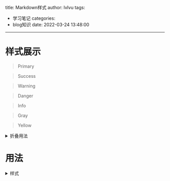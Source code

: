 title: Markdown样式
author: lvlvu
tags:
  - 学习笔记
categories:
  - blog知识
date: 2022-03-24 13:48:00
---
# 样式展示
> Primary

<div class="success">

> Success

</div>

<div class="warning">

> Warning

</div>

<div class="danger">

> Danger

</div>

<div class="info">

> Info

</div>

<div class="gray">

> Gray

</div>

<div class="yellow">

> Yellow

</div>
<details>
  <summary>折叠用法</summary>
  折叠内容
</details>

# 用法
<details>
  <summary>样式</summary>
 ``` 
> Primary

<div class="success">

> Success

</div>

<div class="warning">

> Warning

</div>

<div class="danger">

> Danger

</div>

<div class="info">

> Info

</div>

<div class="gray">

> Gray

</div>

<div class="yellow">

> Yellow
```
</div>

</details>

<details>
  <summary>折叠</summary>
  ```  
  <details>
  <summary>Summary</summary>
  Content
</details>
  ``` 
</details>